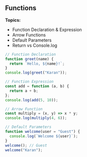 
## **Functions**

**Topics:**

* Function Declaration & Expression
* Arrow Functions
* Default Parameters
* Return vs Console.log


```javascript
// Function Declaration
function greet(name) {
  return `Hello, ${name}!`;
}
console.log(greet("Karan"));

// Function Expression
const add = function (a, b) {
  return a + b;
};
console.log(add(5, 10));

// Arrow Function
const multiply = (x, y) => x * y;
console.log(multiply(4, 6));

// Default Parameters
function welcome(user = "Guest") {
  console.log(`Welcome ${user}`);
}
welcome(); // Guest
welcome("Karan");
```